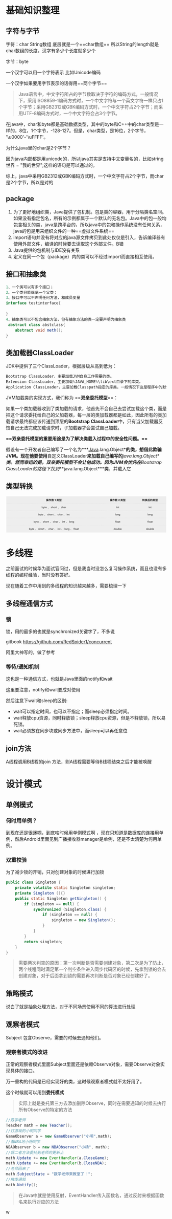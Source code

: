 

# 基础知识整理

## 字符与字节

字符：char  String数组 底层就是一个==char数组==  所以String的length就是char数组的长度，汉字有多少个长度就多少个

字节：byte

一个汉字可以用一个字符表示 比如Unicode编码

一个汉字如果要用字节表示的话得用==两个字节==



> Java语言中，中文字符所占的字节数取决于字符的编码方式，一般情况下，采用ISO8859-1编码方式时，一个中文字符与一个英文字符一样只占1个字节；采用GB2312或GBK编码方式时，一个中文字符占2个字节；而采用UTF-8编码方式时，一个中文字符会占3个字节。

在java中，char和byte都是基础数据类型，其中的byte和C++中的char类型是一样的，8位，1个字节，-128-127。但是，char类型，是16位，2个字节， '\u0000'-'\uFFFF'。

为什么java里的char是2个字节？ 

因为java内部都是用unicode的，所以java其实是支持中文变量名的，比如string 世界 = "我的世界";这样的语句是可以通过的。 

综上，java中采用GB2312或GBK编码方式时，一个中文字符占2个字节，而char是2个字节，所以是对的

## package

1. 为了更好地组织类，Java提供了包机制。包是类的容器，用于分隔类名空间。如果没有指定包名，所有的示例都属于一个默认的无名包。Java中的包一般均包含相关的类，java是跨平台的，所以java中的包和操作系统没有任何关系，java的包是用来组织文件的一种==虚拟文件系统==
2. import语句并没有将对应的java源文件拷贝到此处仅仅是引入，告诉编译器有使用外部文件，编译的时候要去读取这个外部文件。B错
3. Java提供的包机制与IDE没有关系
4. 定义在同一个包（package）内的类可以不经过import而直接相互使用。

## 接口和抽象类

```java
1、一个类可以有多个接口；
2、一个类只能继承一个父类；
3、接口中可以不声明任何方法，和成员变量
interface testinterface{
	
}
4、抽象类可以不包含抽象方法，但有抽象方法的类一定要声明为抽象类
 abstract class abstclass{
	abstract void meth();
}
```

## 类加载器ClassLoader

JDK中提供了三个ClassLoader，根据层级从高到低为：

```java
Bootstrap ClassLoader，主要加载JVM自身工作需要的类。 
Extension ClassLoader，主要加载%JAVA_HOME%\lib\ext目录下的库类。 
Application ClassLoader，主要加载Classpath指定的库类，一般情况下这是程序中的默认类加载器，也是**ClassLoader.getSystemClassLoader()** 的返回值。（这里的Classpath默认指的是环境变量中配置的Classpath，但是可以在执行Java命令的时候使用-cp 参数来修改当前程序使用的Classpath） 
```

JVM加载类的实现方式，我们称为 ==**双亲委托模型**==： 

如果一个类加载器收到了类加载的请求，他首先不会自己去尝试加载这个类，而是把这个请求委托给自己的父加载器，每一层的类加载器都是如此，因此所有的类加载请求最终都应该传送到顶层的**Bootstrap ClassLoader**中，只有当父加载器反馈自己无法完成加载请求时，子加载器才会尝试自己加载。 

**==双亲委托模型的重要用途是为了解决类载入过程中的安全性问题。==**

假设有一个开发者自己编写了一个名为***[Java](http://lib.csdn.net/base/java).lang.Object\***的类，想借此欺骗JVM。现在他要使用**自定义ClassLoader**来加载自己编写的***java.lang.Object\***类。然而幸运的是，**双亲委托模型**不会让他成功。因为JVM会优先在**Bootstrap ClassLoader**的路径下找到***java.lang.Object\***类，并载入它

## 类型转换

![image-20200726194955694](Java学习笔记.assets/image-20200726194955694.png)

# 多线程

之前面试的时候华为面试官问过，但是我当时没怎么复习操作系统，而且也没有多线程的编程经验，当时没有答好。

现在随着工作中用到的多线程的知识越来越多，需要梳理一下

## 多线程通信方式

 ### 锁

锁，用的最多的也就是synchronized关键字了，不多说

gitbook https://github.com/RedSpider1/concurrent 

阿里大神写的，做了参考

### 等待/通知机制

这也是一种通信方式，也就是Java里面的notify和wait

这里要注意，notify和wait要成对使用

然后注意下wait和sleep的区别:

* wait可以指定时间，也可以不指定；而sleep必须指定时间。
* wait释放cpu资源，同时释放锁；sleep释放cpu资源，但是不释放锁，所以易死锁。
* wait必须放在同步块或同步方法中，而sleep可以再任意位

## join方法

A线程调用B线程的join 方法，则A线程需要等待B线程结束之后才能被唤醒

# 设计模式

## 单例模式

### 何时用单例？

到现在还是很迷糊，到底啥时候用单例模式啊 ，现在只知道是数据库的连接用单例，然后Android里面见到广播接收器manager是单例，还是不太清楚为何用单例。

### 双重校验

为了减少锁的开销，只对创建对象的时候进行加锁

```java
public class Singleton {
    private volatile static Singleton singleton;
    private Singleton (){}
    public static Singleton getSingleton() {
        if (singleton == null) {
            synchronized (Singleton.class) {
                if (singleton == null) {
                    singleton = new Singleton();
                }
            }
        }
        return singleton;
    }
}
```

> 需要两次判空的原因：第一次判断是否需要创建对象，第二次是为了防止，两个线程同时满足第一个判空条件进入同步代码区的时候，先拿到锁的会去创建对象，对于后面拿到锁的需要再次判断是否对象已经创建好了。



##  策略模式

说白了就是抽象处理方法，对于不同场景使用不同的算法进行处理

## 观察者模式

Subject 包含Observe，需要的时候去通知他们。

### 观察者模式的改进

正常的观察者模式里面Subject里面还是依赖Observe对象，需要Observe对象实现具体的接口。

万一重构的代码是已经实现好的类，这时候观察者模式就不太好用了。

这个时候就可以用到**委托模式**

>  实际上就是委托第三方去添加删除Observe，同时在需要通知的时候去执行所有Observe的特定的方法

```java
//数学老师
Teacher math = new Teacher();
//打游戏的小明同学
GameObserver a = new GameObserver("小明",math);
//看NBA地小杨同学
NBAObserver b = new NBAObserver("小杨", math);
//将二者方法委托到老师的更新上
math.Update += new EventHandler(a.CloseGame);
math.Update += new EventHandler(b.CloseNBA);
//老师回来了
math.SubjectState = "数学老师来教室了！";
//触发通知
math.Notify();
```



> 在Java中就是使用反射，EventHandler传入函数名，通过反射来根据函数名来执行对应的方法

w